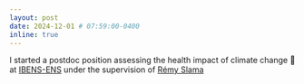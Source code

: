 ```yaml
---
layout: post
date: 2024-12-01 # 07:59:00-0400
inline: true
---
```


I started a postdoc position assessing the health impact of climate change :rocket: at [IBENS-ENS](https://www.ibens.bio.ens.psl.eu/) under the supervision of [Rémy Slama](https://remyslama.fr/)
